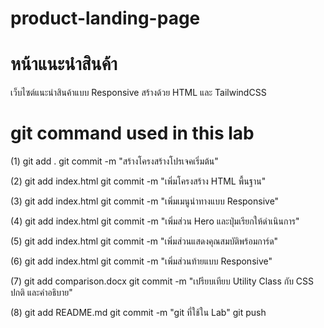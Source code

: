 # product-landing-page

# หน้าแนะนําสินค้า
เว็บไซต์แนะนําสินค้าแบบ Responsive สร้างด้วย HTML และ TailwindCSS

# git command used in this lab
(1)
git add .
git commit -m "สร้างโครงสร้างโปรเจคเริ่มต้น"

(2)
git add index.html
git commit -m "เพิ่มโครงสร้าง HTML พื้นฐาน"

(3)
git add index.html
git commit -m "เพิ่มเมนูนำทางแบบ Responsive"

(4)
git add index.html
git commit -m "เพิ่มส่วน Hero และปุ่มเรียกให้ดำเนินการ"

(5)
git add index.html
git commit -m "เพิ่มส่วนแสดงคุณสมบัติพร้อมการ์ด"

(6)
git add index.html
git commit -m "เพิ่มส่วนท้ายแบบ Responsive"

(7)
git add comparison.docx
git commit -m "เปรียบเทียบ Utility Class กับ CSS ปกติ และคําอธิบาย"

(8)
git add README.md
git commit -m "git ที่ใช้ใน Lab"
git push